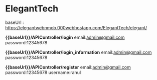 # ElegantTech
baseUrl : https://elegantwebnmob.000webhostapp.com/ElegantTech/elegant/

**{{baseUrl}}/APIController/login**
email:admin@gmail.com
password:12345678

**{{baseUrl}}/APIController/login_information**
email:admin@gmail.com
password:12345678

**{{baseUrl}}/APIController/register**
email:admin@gmail.com
password:12345678
username:rahul
